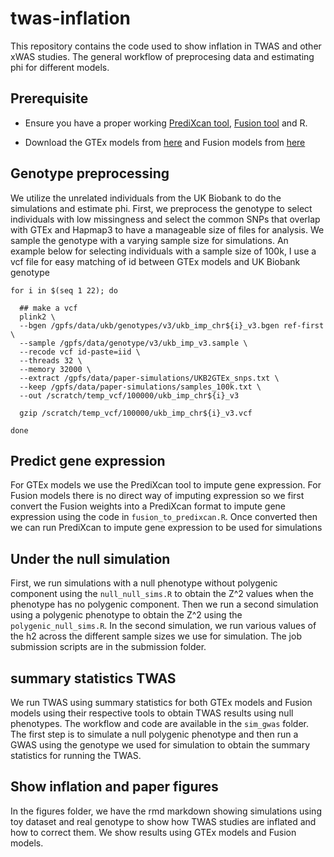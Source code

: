 # twas-inflation
This repository contains the code used to show inflation in TWAS and other xWAS studies. The general workflow of preprocesing data and estimating phi for different models.

## Prerequisite
* Ensure you have a proper working [PrediXcan tool](https://github.com/hakyimlab/MetaXcan/tree/master), [Fusion tool](http://gusevlab.org/projects/fusion/) and R.

* Download the GTEx models from [here](https://predictdb.org/post/2021/07/21/gtex-v8-models-on-eqtl-and-sqtl/) and Fusion models from [here](http://gusevlab.org/projects/fusion/#gtex-v8-multi-tissue-expression)


## Genotype preprocessing
We utilize the unrelated individuals from the UK Biobank to do the simulations and estimate phi. First, we preprocess the genotype to select individuals with low missingness and select the common SNPs that overlap with GTEx and Hapmap3 to have a manageable size of files for analysis. We sample the genotype with a varying sample size for simulations. An example below for selecting individuals with a sample size of 100k, I use a vcf file for easy matching of id between GTEx models and UK Biobank genotype

```{bash}
for i in $(seq 1 22); do

  ## make a vcf
  plink2 \
  --bgen /gpfs/data/ukb/genotypes/v3/ukb_imp_chr${i}_v3.bgen ref-first \
  --sample /gpfs/data/genotype/v3/ukb_imp_v3.sample \
  --recode vcf id-paste=iid \
  --threads 32 \
  --memory 32000 \
  --extract /gpfs/data/paper-simulations/UKB2GTEx_snps.txt \
  --keep /gpfs/data/paper-simulations/samples_100k.txt \
  --out /scratch/temp_vcf/100000/ukb_imp_chr${i}_v3

  gzip /scratch/temp_vcf/100000/ukb_imp_chr${i}_v3.vcf

done
```

## Predict gene expression
For GTEx models we use the PrediXcan tool to impute gene expression. For Fusion models there is no direct way of imputing expression so we first convert the Fusion weights into a PrediXcan format to impute gene expression using the code in `fusion_to_predixcan.R`. Once converted then we can run PrediXcan to impute gene expression to be used for simulations


## Under the null simulation
First, we run simulations with a null phenotype without polygenic component using the `null_null_sims.R` to obtain the Z^2 values when the phenotype has no polygenic component. Then we run a second simulation using a polygenic phenotype to obtain the Z^2 using the `polygenic_null_sims.R`. In the second simulation, we run various values of the h2 across the different sample sizes we use for simulation. The job submission scripts are in the submission folder.

## summary statistics TWAS
We run TWAS using summary statistics for both GTEx models and Fusion models using their respective tools to obtain TWAS results using null phenotypes. The workflow and code are available in the `sim_gwas` folder. The first step is to simulate a null polygenic phenotype and then run a GWAS using the genotype we used for simulation to obtain the summary statistics for running the TWAS.


## Show inflation and paper figures
In the figures folder, we have the rmd markdown showing simulations using toy dataset and real genotype to show how TWAS studies are inflated and how to correct them. We show results using GTEx models and Fusion models.

